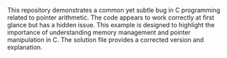 This repository demonstrates a common yet subtle bug in C programming related to pointer arithmetic. The code appears to work correctly at first glance but has a hidden issue. This example is designed to highlight the importance of understanding memory management and pointer manipulation in C.  The solution file provides a corrected version and explanation.